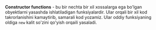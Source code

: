 **Constructor functions** - bu bir nechta bir xil xossalarga ega bo'lgan obyektlarni yasashda ishlatiladigan funksiyalardir. Ular orqali bir xil kod takrorlanishini kamaytirib, samarali kod yozamiz. Ular oddiy funksiyaning oldiga `new` kalit so'zini qo'yish orqaili yasaladi.